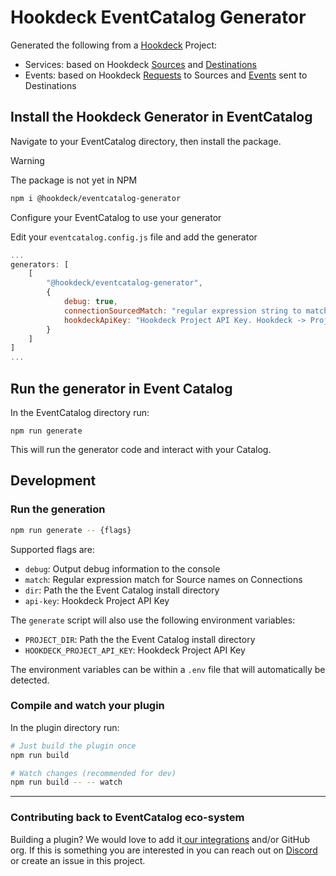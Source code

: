 # Hookdeck EventCatalog Generator

Generated the following from a [Hookdeck](https://hookdeck.com?ref=github-hookdeck-eventcatalog-generator) Project:

- Services: based on Hookdeck [Sources](https://hookdeck.com/docs/sources?ref=github-hookdeck-eventcatalog-generator) and [Destinations](https://hookdeck.com/docs/destinations?ref=github-hookdeck-eventcatalog-generator)
- Events: based on Hookdeck [Requests](https://hookdeck.com/docs/requests?ref=github-hookdeck-eventcatalog-generator) to Sources and [Events](https://hookdeck.com/docs/events?ref=github-hookdeck-eventcatalog-generator) sent to Destinations

## Install the Hookdeck Generator in EventCatalog

Navigate to your EventCatalog directory, then install the package.

> [!WARNING]
> The package is not yet in NPM

```sh
npm i @hookdeck/eventcatalog-generator
```

Configure your EventCatalog to use your generator

Edit your `eventcatalog.config.js` file and add the generator

```js
...
generators: [
    [
        "@hookdeck/eventcatalog-generator",
        {
            debug: true,
            connectionSourcedMatch: "regular expression string to match source names",
            hookdeckApiKey: "Hookdeck Project API Key. Hookdeck -> Project -> Settings -> Secrets"
        }
    ]
]
...
```

## Run the generator in Event Catalog

In the EventCatalog directory run:

```
npm run generate
```

This will run the generator code and interact with your Catalog.

## Development

### Run the generation

```sh
npm run generate -- {flags}
```

Supported flags are:

- `debug`: Output debug information to the console
- `match`: Regular expression match for Source names on Connections
- `dir`: Path the the Event Catalog install directory
- `api-key`: Hookdeck Project API Key

The `generate` script will also use the following environment variables:

- `PROJECT_DIR`: Path the the Event Catalog install directory
- `HOOKDECK_PROJECT_API_KEY`: Hookdeck Project API Key

The environment variables can be within a `.env` file that will automatically be detected.

### Compile and watch your plugin

In the plugin directory run:

```sh
# Just build the plugin once
npm run build

# Watch changes (recommended for dev)
npm run build -- -- watch
```

---

### Contributing back to EventCatalog eco-system

Building a plugin? We would love to add it[ our integrations](https://www.eventcatalog.dev/integrations) and/or GitHub org. If this is something you are interested in you can reach out on [Discord](https://discord.gg/3rjaZMmrAm) or create an issue in this project.
